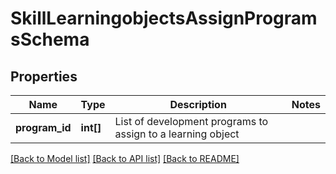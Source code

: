 # SkillLearningobjectsAssignProgramsSchema

## Properties
Name | Type | Description | Notes
------------ | ------------- | ------------- | -------------
**program_id** | **int[]** | List of development programs to assign to a learning object | 

[[Back to Model list]](../README.md#documentation-for-models) [[Back to API list]](../README.md#documentation-for-api-endpoints) [[Back to README]](../README.md)


